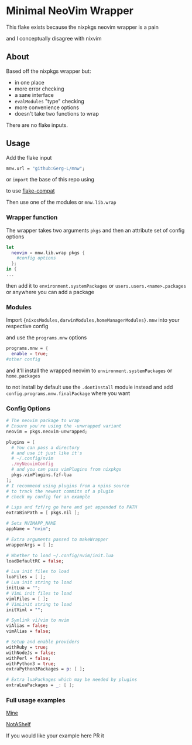 
# Minimal NeoVim Wrapper

This flake exists because the nixpkgs neovim wrapper is a pain

and I conceptually disagree with nixvim

## About

Based off the nixpkgs wrapper but:
- in one place
- more error checking
- a sane interface
- `evalModules` "type" checking
- more convenience options
- doesn't take two functions to wrap

There are no flake inputs.

## Usage

Add the flake input
```nix
mnw.url = "github:Gerg-L/mnw";
```

or `import` the base of this repo using

to use [flake-compat](https://github.com/edolstra/flake-compat)

Then use one of the modules or `mnw.lib.wrap`

### Wrapper function
The wrapper takes two arguments `pkgs` and then an attribute set of config options

```nix
let
  neovim = mnw.lib.wrap pkgs {
    #config options
  };
in {
...
```

then add it to `environment.systemPackages` or `users.users.<name>.packages` or anywhere you can add a package

### Modules
Import `{nixosModules,darwinModules,homeManagerModules}.mnw` into your respective config

and use the `programs.mnw` options

```nix
programs.mnw = {
  enable = true;
#other config
```

and it'll install the wrapped neovim to `environment.systemPackages` or `home.packages`

to not install by default use the `.dontInstall` module instead and add `config.programs.mnw.finalPackage` where you want


### Config Options

```nix
# The neovim package to wrap
# Ensure you're using the -unwrapped variant
neovim = pkgs.neovim-unwrapped;

plugins = [
  # You can pass a directory
  # and use it just like it's
  # ~/.config/nvim
  ./myNeovimConfig
  # and you can pass vimPlugins from nixpkgs
  pkgs.vimPlugins.fzf-lua
];
# I recommend using plugins from a npins source
# to track the newest commits of a plugin
# check my config for an example

# Lsps and fzf/rg go here and get appended to PATH
extraBinPath = [ pkgs.nil ];

# Sets NVIMAPP_NAME
appName = "nvim";

# Extra arguments passed to makeWrapper
wrapperArgs = [ ];

# Whether to load ~/.config/nvim/init.lua
loadDefaultRC = false;

# Lua init files to load
luaFiles = [ ];
# Lua init string to load
initLua = "";
# VimL init files to load
vimlFiles = [ ];
# VimLinit string to load
initViml = "";

# Symlink vi/vim to nvim
viAlias = false;
vimAlias = false;

# Setup and enable providers
withRuby = true;
withNodeJs = false;
withPerl = false;
withPython3 = true;
extraPython3Packages = p: [ ];

# Extra luaPackages which may be needed by plugins
extraLuaPackages = _: [ ];

```

### Full usage examples

[Mine](https://github.com/Gerg-L/nvim-flake)

[NotAShelf](https://github.com/notashelf/nvf)

If you would like your example here PR it
